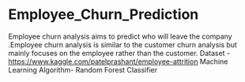 # Employee_Churn_Prediction
Employee churn analysis aims to predict who will leave the company .Employee churn analysis is similar to the customer churn analysis but mainly focuses on the employee rather than the customer. 
Dataset - https://www.kaggle.com/patelprashant/employee-attrition
Machine Learning Algorithm- Random Forest Classifier
